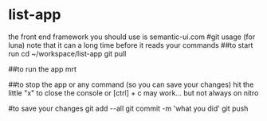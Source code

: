list-app
========
the front end framework you should use is semantic-ui.com
#git usage (for luna) note that it can a long time before it reads your commands
##to start run 
cd ~/workspace/list-app
git pull

##to run the app
mrt

##to stop the app or any command (so you can save your changes)
hit the little "x" to close the console 
or [ctrl] + c may work... but not always on nitro 

#to save your changes
git add --all
git commit -m 'what you did'
git push